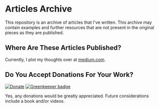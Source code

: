 # Articles Archive
This repository is an archive of articles that I've written. This archive may contain examples and further resources that are not present in the original pieces as they are published.

## Where Are These Articles Published?
Currently, I plot my thoughts over at [medium.com](https://medium.com/@vapurrmaid).

## Do You Accept Donations For Your Work?
[![Donate](https://img.shields.io/badge/Donate-PayPal-green.svg)](https://www.paypal.me/vapurrmaid) [![Greenkeeper badge](https://badges.greenkeeper.io/vapurrmaid/articles-archive.svg)](https://greenkeeper.io/)

Yes, any donations would be greatly appreciated. Future considerations include a book and/or videos.

